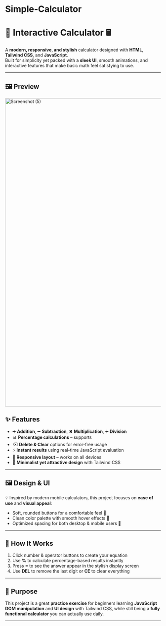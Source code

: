 # Simple-Calculator
# 🎨 Interactive Calculator 🖩  

A **modern, responsive, and stylish** calculator designed with **HTML**, **Tailwind CSS**, and **JavaScript**.  
Built for simplicity yet packed with a **sleek UI**, smooth animations, and interactive features that make basic math feel satisfying to use.  

---

## 🖼️ Preview

<img width="1273" height="996" alt="Screenshot (5)" src="https://github.com/user-attachments/assets/de78c0d1-a41a-4ceb-8fc9-6be7df41c238" />


## ✨ Features  

- ➕ **Addition**, ➖ **Subtraction**, ✖ **Multiplication**, ➗ **Division**  
- 📊 **Percentage calculations** – supports  
- ⌫ **Delete & Clear** options for error-free usage  
- ⚡ **Instant results** using real-time JavaScript evaluation  
- 📱 **Responsive layout** – works on all devices  
- 🎯 **Minimalist yet attractive design** with Tailwind CSS  

---

## 🖼️ Design & UI 

💡 Inspired by modern mobile calculators, this project focuses on **ease of use** and **visual appeal**:  
- Soft, rounded buttons for a comfortable feel 🎀  
- Clean color palette with smooth hover effects 🎨  
- Optimized spacing for both desktop & mobile users 📱  

---

## 🚀 How It Works  

1. Click number & operator buttons to create your equation  
2. Use **%** to calculate percentage-based results instantly  
3. Press **=** to see the answer appear in the stylish display screen  
4. Use **DEL** to remove the last digit or **CE** to clear everything  

---

## 🎯 Purpose  

This project is a great **practice exercise** for beginners learning **JavaScript DOM manipulation** and **UI design** with Tailwind CSS, while still being a **fully functional calculator** you can actually use daily.

---
